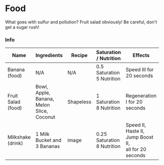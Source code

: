 # Food

What goes with sulfur and pollution? Fruit salad obviously! Be careful, don't get a sugar 
rush!



### Info

| Name               | Ingredients                               | Recipe    | Saturation / Nutrition            | Effects                                                              |
|--------------------|-------------------------------------------|-----------|-----------------------------------|----------------------------------------------------------------------|
| Banana (food)      | N/A                                       | N/A       | 0.5 Saturation <br/>5 Nutrition   | Speed III for 20 seconds                                             |
| Fruit Salad (food) | Bowl, Apple, Banana, Melon Slice, Coconut | Shapeless | 1 Saturation<br/> 8 Nutrition     | Regeneration I for 20 seconds                                        |
| Milkshake (drink)  | 1 Milk Bucket and 3 Bananas               | image     | 0.25 Saturation <br/> 8 Nutrition | Speed II,<br/> Haste II,<br/> Jump Boost II,<br/> all for 20 seconds |
